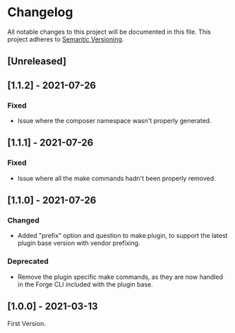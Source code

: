 # Changelog

All notable changes to this project will be documented in this file. This project adheres to [Semantic Versioning](https://semver.org/spec/v2.0.0.html).

## [Unreleased]

## [1.1.2] - 2021-07-26

### Fixed

- Issue where the composer namespace wasn't properly generated.

## [1.1.1] - 2021-07-26

### Fixed

- Issue where all the make commands hadn't been properly removed.

## [1.1.0] - 2021-07-26

### Changed

- Added "prefix" option and question to make:plugin, to support the latest plugin base version with vendor prefixing.

### Deprecated

- Remove the plugin specific make commands, as they are now handled in the Forge CLI included with the plugin base.

## [1.0.0] - 2021-03-13

First Version.
